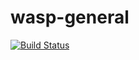 # wasp-general

[![Build Status](http://jenkins.home.a1ezzz.ru/job/wasp-general/badge/icon)](https://github.com/a1ezzz/wasp-general)
